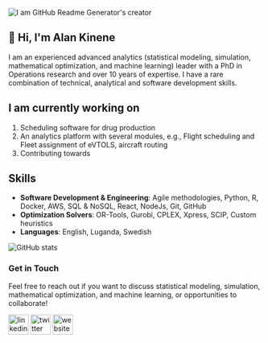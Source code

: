 <!--
**alakin4/alakin4** is a ✨ _special_ ✨ repository because its `README.md` (this file) appears on your GitHub profile.

Here are some ideas to get you started:

- 🔭 I’m currently working on ...
- 🌱 I’m currently learning ...
- 👯 I’m looking to collaborate on ...
- 🤔 I’m looking for help with ...
- 💬 Ask me about ...
- 📫 How to reach me: ...
- 😄 Pronouns: ...
- ⚡ Fun fact: ...
-->
![I am GitHub Readme Generator's creator](https://media.licdn.com/dms/image/v2/C4D16AQHnYIKzQMz8mw/profile-displaybackgroundimage-shrink_350_1400/profile-displaybackgroundimage-shrink_350_1400/0/1658272122921?e=1736380800&v=beta&t=sPKeSRL6wqe77sfJC72T_D8NybZz_zApa71Au9MYKcw)

## 👋 Hi, I'm Alan Kinene

I am an experienced advanced analytics (statistical modeling, simulation, mathematical optimization, and machine learning) leader with a PhD in Operations research and over 10 years of expertise. I have a rare combination of technical,  analytical and software development skills. 

## I am currently working on
1. Scheduling software for drug production
2. An analytics platform with several modules, e.g., Flight scheduling and Fleet assignment of eVTOLS, aircraft routing
3. Contributing towards


## Skills
- **Software Development & Engineering**: Agile methodologies, Python, R, Docker, AWS, SQL & NoSQL, React, NodeJs, Git, GitHub
- **Optimization Solvers**: OR-Tools, Gurobi, CPLEX, Xpress, SCIP, Custom heuristics
- **Languages**: English, Luganda, Swedish

![GitHub stats](https://github-readme-stats.vercel.app/api?username=alakin4&show_icons=true&theme=radical&count_private=true)

### Get in Touch
Feel free to reach out if you want to discuss statistical modeling, simulation, mathematical optimization, and machine learning, or opportunities to collaborate!

[<img src='https://cdn.jsdelivr.net/npm/simple-icons@3.0.1/icons/linkedin.svg' alt='linkedin' height='40'>](https://www.linkedin.com/in/alankinene/)  [<img src='https://cdn.jsdelivr.net/npm/simple-icons@3.0.1/icons/twitter.svg' alt='twitter' height='40'>](https://twitter.com/alankinene)  [<img src='https://cdn.jsdelivr.net/npm/simple-icons@3.0.1/icons/icloud.svg' alt='website' height='40'>](alankinene.com) 


